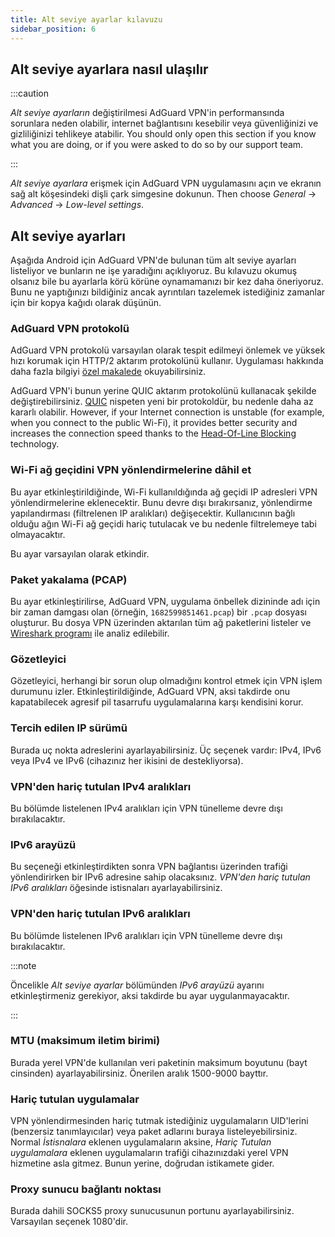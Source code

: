 ```yaml
---
title: Alt seviye ayarlar kılavuzu
sidebar_position: 6
---
```


## Alt seviye ayarlara nasıl ulaşılır

:::caution

_Alt seviye ayarların_ değiştirilmesi AdGuard VPN'in performansında sorunlara neden olabilir, internet bağlantısını kesebilir veya güvenliğinizi ve gizliliğinizi tehlikeye atabilir. You should only open this section if you know what you are doing, or if you were asked to do so by our support team.

:::

_Alt seviye ayarlara_ erişmek için AdGuard VPN uygulamasını açın ve ekranın sağ alt köşesindeki dişli çark simgesine dokunun. Then choose _General_ → _Advanced_ → _Low-level settings_.

## Alt seviye ayarları

Aşağıda Android için AdGuard VPN'de bulunan tüm alt seviye ayarları listeliyor ve bunların ne işe yaradığını açıklıyoruz. Bu kılavuzu okumuş olsanız bile bu ayarlarla körü körüne oynamamanızı bir kez daha öneriyoruz. Bunu ne yaptığınızı bildiğiniz ancak ayrıntıları tazelemek istediğiniz zamanlar için bir kopya kağıdı olarak düşünün.

### AdGuard VPN protokolü

AdGuard VPN protokolü varsayılan olarak tespit edilmeyi önlemek ve yüksek hızı korumak için HTTP/2 aktarım protokolünü kullanır. Uygulaması hakkında daha fazla bilgiyi [özel makalede](/general/adguard-vpn-protocol.md) okuyabilirsiniz.

AdGuard VPN'i bunun yerine QUIC aktarım protokolünü kullanacak şekilde değiştirebilirsiniz. [QUIC](https://adguard-vpn.com/kb/general/why-adguard-vpn/#6-quic-support) nispeten yeni bir protokoldür, bu nedenle daha az kararlı olabilir. However, if your Internet connection is unstable (for example, when you connect to the public Wi-Fi), it provides better security and increases the connection speed thanks to the [Head-Of-Line Blocking](https://adguard-dns.io/en/blog/dns-over-quic.html#headoflineblocking) technology.

### Wi-Fi ağ geçidini VPN yönlendirmelerine dâhil et

Bu ayar etkinleştirildiğinde, Wi-Fi kullanıldığında ağ geçidi IP adresleri VPN yönlendirmelerine eklenecektir.
Bunu devre dışı bırakırsanız, yönlendirme yapılandırması (filtrelenen IP aralıkları) değişecektir. Kullanıcının bağlı olduğu ağın Wi-Fi ağ geçidi hariç tutulacak ve bu nedenle filtrelemeye tabi olmayacaktır.

Bu ayar varsayılan olarak etkindir.

### Paket yakalama (PCAP)

Bu ayar etkinleştirilirse, AdGuard VPN, uygulama önbellek dizininde adı için bir zaman damgası olan (örneğin, `1682599851461.pcap`) bir `.pcap` dosyası oluşturur. Bu dosya VPN üzerinden aktarılan tüm ağ paketlerini listeler ve [Wireshark programı](https://www.wireshark.org/) ile analiz edilebilir.

### Gözetleyici

Gözetleyici, herhangi bir sorun olup olmadığını kontrol etmek için VPN işlem durumunu izler. Etkinleştirildiğinde, AdGuard VPN, aksi takdirde onu kapatabilecek agresif pil tasarrufu uygulamalarına karşı kendisini korur.

### Tercih edilen IP sürümü

Burada uç nokta adreslerini ayarlayabilirsiniz. Üç seçenek vardır: IPv4, IPv6 veya IPv4 ve IPv6 (cihazınız her ikisini de destekliyorsa).

### VPN'den hariç tutulan IPv4 aralıkları

Bu bölümde listelenen IPv4 aralıkları için VPN tünelleme devre dışı bırakılacaktır.

### IPv6 arayüzü

Bu seçeneği etkinleştirdikten sonra VPN bağlantısı üzerinden trafiği yönlendirirken bir IPv6 adresine sahip olacaksınız. _VPN'den hariç tutulan IPv6 aralıkları_ öğesinde istisnaları ayarlayabilirsiniz.

### VPN'den hariç tutulan IPv6 aralıkları

Bu bölümde listelenen IPv6 aralıkları için VPN tünelleme devre dışı bırakılacaktır.

:::note

Öncelikle _Alt seviye ayarlar_ bölümünden _IPv6 arayüzü_ ayarını etkinleştirmeniz gerekiyor, aksi takdirde bu ayar uygulanmayacaktır.

:::

### MTU (maksimum iletim birimi)

Burada yerel VPN'de kullanılan veri paketinin maksimum boyutunu (bayt cinsinden) ayarlayabilirsiniz. Önerilen aralık 1500-9000 bayttır.

### Hariç tutulan uygulamalar

VPN yönlendirmesinden hariç tutmak istediğiniz uygulamaların UID'lerini (benzersiz tanımlayıcılar) veya paket adlarını buraya listeleyebilirsiniz.
Normal _İstisnalara_ eklenen uygulamaların aksine, _Hariç Tutulan uygulamalara_ eklenen uygulamaların trafiği cihazınızdaki yerel VPN hizmetine asla gitmez. Bunun yerine, doğrudan istikamete gider.

### Proxy sunucu bağlantı noktası

Burada dahili SOCKS5 proxy sunucusunun portunu ayarlayabilirsiniz. Varsayılan seçenek 1080'dir.
